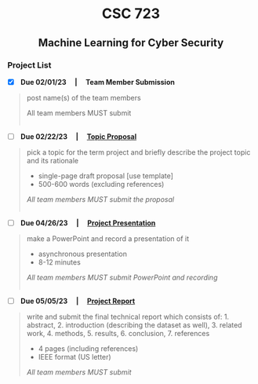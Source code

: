 <h1 align="center">CSC 723</h1>
<h2 align="center">Machine Learning for Cyber Security</h2>

<h3> Project List </h3>

- [X] <b> Due 02/01/23 &emsp;|&emsp; Team Member Submission </b>

> post name(s) of the team members
>
> All team members MUST submit
<br><br>

- [ ] <b> Due 02/22/23 &emsp;|&emsp; [Topic Proposal](https://github.com/KieraConway/CSC723/tree/main/Topic%20Proposal)<br> </b>

> pick a topic for the term project and briefly describe the project 
> topic and its rationale
> 
> - single-page draft proposal [use template]
> - 500-600 words (excluding references) 
> 
> *All team members MUST submit the proposal*
<br><br>


- [ ] <b> Due 04/26/23 &emsp;|&emsp; [Project Presentation](https://github.com/KieraConway/CSC723/tree/main/Project%20Presentation)<br> </b>

> make a PowerPoint and record a presentation of it
> 
> - asynchronous presentation
> - 8-12 minutes
> 
> *All team members MUST submit PowerPoint and recording*
<br><br>

- [ ] <b> Due 05/05/23 &emsp;|&emsp; [Project Report](https://github.com/KieraConway/CSC723/tree/main/Project%20Report)<br> </b>

> write and submit the final technical report which consists of: 
>      1.  abstract, 
>      2.  introduction (describing the dataset as well), 
>      3.  related work, 
>      4.  methods, 
>      5.  results, 
>      6.  conclusion, 
>      7.  references
> 
> - 4 pages (including references)
> - IEEE format (US letter)
> 
> *All team members MUST submit*
